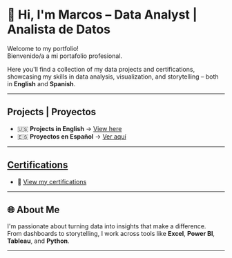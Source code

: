 # 👋 Hi, I'm Marcos – Data Analyst | Analista de Datos

Welcome to my portfolio!  
Bienvenido/a a mi portafolio profesional.

Here you'll find a collection of my data projects and certifications, showcasing my skills in data analysis, visualization, and storytelling – both in **English** and **Spanish**.

---

## Projects | Proyectos

- 🇺🇸 **Projects in English** → [View here](https://github.com/marcos-theanalyst/Project-Index/tree/main)  
- 🇪🇸 **Proyectos en Español** → [Ver aquí](https://github.com/marcos-theanalyst/Project-Index-Spanish)

---

## [Certifications](https://github.com/marcos-garcia-csv/Certifications/tree/main)

- 🧾 [View my certifications](https://github.com/marcos-garcia-csv/Certifications/tree/main)

---

## 🌐 About Me

I'm passionate about turning data into insights that make a difference.  
From dashboards to storytelling, I work across tools like **Excel**, **Power BI**, **Tableau**, and **Python**.

---
